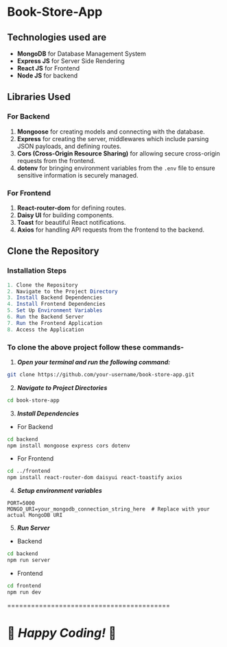 # Book-Store-App

## **Technologies used are**

- **MongoDB** for Database Management System
- **Express JS** for Server Side Rendering
- **React JS** for Frontend
- **Node JS** for backend


## Libraries Used

### For Backend

1. **Mongoose** for creating models and connecting with the database.
2. **Express** for creating the server, middlewares which include parsing JSON payloads, and defining routes.
3. **Cors (Cross-Origin Resource Sharing)** for allowing secure cross-origin requests from the frontend.
4. **dotenv** for bringing environment variables from the `.env` file to ensure sensitive information is securely managed.

### For Frontend

1. **React-router-dom** for defining routes.
2. **Daisy UI** for building components.
3. **Toast** for beautiful React notifications.
4. **Axios** for handling API requests from the frontend to the backend.


## **Clone the Repository**

### Installation Steps

```mathematica
1. Clone the Repository
2. Navigate to the Project Directory
3. Install Backend Dependencies
4. Install Frontend Dependencies
5. Set Up Environment Variables
6. Run the Backend Server
7. Run the Frontend Application
8. Access the Application
```

### To clone the above project follow these commands-

1) ***Open your terminal and run the following command:***

```bash
git clone https://github.com/your-username/book-store-app.git
```

2) ***Navigate to Project Directories***

```bash
cd book-store-app
```

3) ***Install Dependencies***

- For Backend

```bash
cd backend
npm install mongoose express cors dotenv
```

- For Frontend

```bash
cd ../frontend
npm install react-router-dom daisyui react-toastify axios
```

4) ***Setup environment variables***

```env
PORT=5000
MONGO_URI=your_mongodb_connection_string_here  # Replace with your actual MongoDB URI
```

5. ***Run Server***

- Backend

```bash
cd backend
npm run server
```

- Frontend

```bash
cd frontend
npm run dev
```

=========================================

# 🚀 **_Happy Coding!_** 🎉
